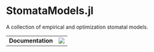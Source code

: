 # StomataModels.jl
A collection of empirical and optimization stomatal models.

|                      |                                   |
|---------------------:|:----------------------------------|
| **Documentation**    | [![][docs-dev-img]][docs-dev-url] |

[docs-dev-img]: https://img.shields.io/badge/docs-dev-blue.svg
[docs-dev-url]: https://Yujie-W.github.io/StomataModels.jl/dev/
